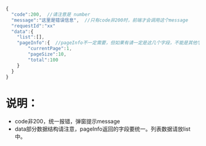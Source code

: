 ```js
{
  "code":200,  //请注意是 number
  "message":"这里是错误信息",  //只有code非200时，前端才会调用这个message
  "requestId":"xx"
  "data":{
  	"list":[],
	"pageInfo":{  //pageInfo不一定需要，但如果有请一定是这几个字段，不能是其他字段名称
		"currentPage":1,
		"pageSize":10,
		"total":100
	}
  }
}
```
# 说明：
* code非200，统一报错，弹窗提示message
* data部分数据结构请注意，pageInfo返回的字段要统一。列表数据请放list中。